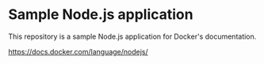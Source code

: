 # Sample Node.js application

This repository is a sample Node.js application for Docker's documentation.

https://docs.docker.com/language/nodejs/